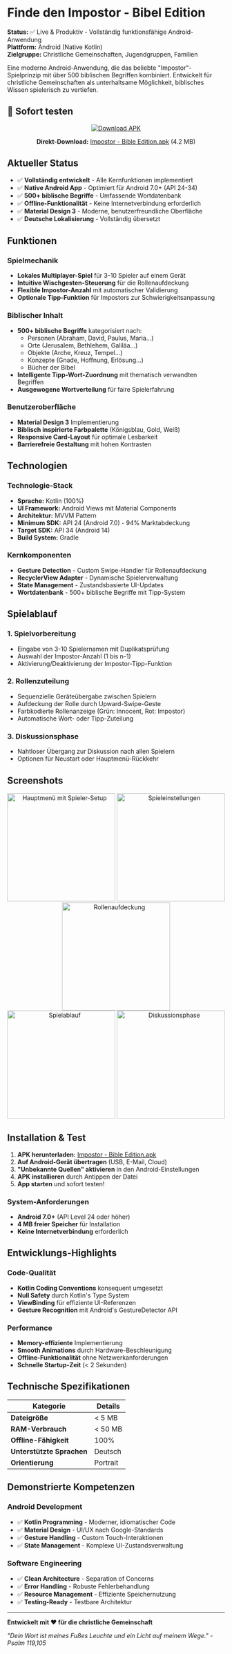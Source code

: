 # Finde den Impostor - Bibel Edition

**Status:** ✅ Live & Produktiv - Vollständig funktionsfähige Android-Anwendung  
**Plattform:** Android (Native Kotlin)  
**Zielgruppe:** Christliche Gemeinschaften, Jugendgruppen, Familien

Eine moderne Android-Anwendung, die das beliebte "Impostor"-Spielprinzip mit über 500 biblischen Begriffen kombiniert. Entwickelt für christliche Gemeinschaften als unterhaltsame Möglichkeit, biblisches Wissen spielerisch zu vertiefen.

## 📱 Sofort testen

<div align="center">
  
[![Download APK](https://img.shields.io/badge/📱_Download-Impostor%20Bible%20Edition-blue?style=for-the-badge&logo=android)](https://github.com/andreaseirich/find-the-impostor-bibel-edition/raw/main/app/build/outputs/apk/debug/Impostor%20-%20Bible%20Edition.apk)

**Direkt-Download:** [Impostor - Bible Edition.apk](https://github.com/andreaseirich/find-the-impostor-bibel-edition/raw/main/app/build/outputs/apk/debug/Impostor%20-%20Bible%20Edition.apk) (4.2 MB)

</div>

## Aktueller Status

- ✅ **Vollständig entwickelt** - Alle Kernfunktionen implementiert
- ✅ **Native Android App** - Optimiert für Android 7.0+ (API 24-34)  
- ✅ **500+ biblische Begriffe** - Umfassende Wortdatenbank
- ✅ **Offline-Funktionalität** - Keine Internetverbindung erforderlich
- ✅ **Material Design 3** - Moderne, benutzerfreundliche Oberfläche
- ✅ **Deutsche Lokalisierung** - Vollständig übersetzt

## Funktionen

### Spielmechanik
- **Lokales Multiplayer-Spiel** für 3-10 Spieler auf einem Gerät
- **Intuitive Wischgesten-Steuerung** für die Rollenaufdeckung  
- **Flexible Impostor-Anzahl** mit automatischer Validierung
- **Optionale Tipp-Funktion** für Impostors zur Schwierigkeitsanpassung

### Biblischer Inhalt  
- **500+ biblische Begriffe** kategorisiert nach:
  - Personen (Abraham, David, Paulus, Maria...)
  - Orte (Jerusalem, Bethlehem, Galiläa...)  
  - Objekte (Arche, Kreuz, Tempel...)
  - Konzepte (Gnade, Hoffnung, Erlösung...)
  - Bücher der Bibel
- **Intelligente Tipp-Wort-Zuordnung** mit thematisch verwandten Begriffen
- **Ausgewogene Wortverteilung** für faire Spielerfahrung

### Benutzeroberfläche
- **Material Design 3** Implementierung
- **Biblisch inspirierte Farbpalette** (Königsblau, Gold, Weiß)
- **Responsive Card-Layout** für optimale Lesbarkeit
- **Barrierefreie Gestaltung** mit hohen Kontrasten

## Technologien

### Technologie-Stack
- **Sprache:** Kotlin (100%)
- **UI Framework:** Android Views mit Material Components  
- **Architektur:** MVVM Pattern
- **Minimum SDK:** API 24 (Android 7.0) - 94% Marktabdeckung
- **Target SDK:** API 34 (Android 14)
- **Build System:** Gradle

### Kernkomponenten
- **Gesture Detection** - Custom Swipe-Handler für Rollenaufdeckung
- **RecyclerView Adapter** - Dynamische Spielerverwaltung
- **State Management** - Zustandsbasierte UI-Updates  
- **Wortdatenbank** - 500+ biblische Begriffe mit Tipp-System

## Spielablauf

### 1. Spielvorbereitung
- Eingabe von 3-10 Spielernamen mit Duplikatsprüfung
- Auswahl der Impostor-Anzahl (1 bis n-1)  
- Aktivierung/Deaktivierung der Impostor-Tipp-Funktion

### 2. Rollenzuteilung
- Sequenzielle Geräteübergabe zwischen Spielern
- Aufdeckung der Rolle durch Upward-Swipe-Geste
- Farbkodierte Rollenanzeige (Grün: Innocent, Rot: Impostor)
- Automatische Wort- oder Tipp-Zuteilung

### 3. Diskussionsphase  
- Nahtloser Übergang zur Diskussion nach allen Spielern
- Optionen für Neustart oder Hauptmenü-Rückkehr

## Screenshots

<div align="center">
  <img src="screenshots/Screenshot_20250809_144124.png" width="250" alt="Hauptmenü mit Spieler-Setup" />
  <img src="screenshots/Screenshot_20250809_144212.png" width="250" alt="Spieleinstellungen" />
  <img src="screenshots/Screenshot_20250809_144225.png" width="250" alt="Rollenaufdeckung" />
</div>

<div align="center">
  <img src="screenshots/Screenshot_20250809_144244.png" width="250" alt="Spielablauf" />
  <img src="screenshots/Screenshot_20250809_144255.png" width="250" alt="Diskussionsphase" />
</div>

## Installation & Test
1. **APK herunterladen:** [Impostor - Bible Edition.apk](https://github.com/andreaseirich/find-the-impostor-bibel-edition/raw/main/app/build/outputs/apk/debug/Impostor%20-%20Bible%20Edition.apk)
2. **Auf Android-Gerät übertragen** (USB, E-Mail, Cloud)
3. **"Unbekannte Quellen" aktivieren** in den Android-Einstellungen
4. **APK installieren** durch Antippen der Datei
5. **App starten** und sofort testen!

### System-Anforderungen
- **Android 7.0+** (API Level 24 oder höher)
- **4 MB freier Speicher** für Installation
- **Keine Internetverbindung** erforderlich

## Entwicklungs-Highlights

### Code-Qualität
- **Kotlin Coding Conventions** konsequent umgesetzt
- **Null Safety** durch Kotlin's Type System
- **ViewBinding** für effiziente UI-Referenzen
- **Gesture Recognition** mit Android's GestureDetector API

### Performance
- **Memory-effiziente** Implementierung  
- **Smooth Animations** durch Hardware-Beschleunigung
- **Offline-Funktionalität** ohne Netzwerkanforderungen
- **Schnelle Startup-Zeit** (< 2 Sekunden)

## Technische Spezifikationen

| Kategorie | Details |
|-----------|---------|
| **Dateigröße** | < 5 MB |
| **RAM-Verbrauch** | < 50 MB |
| **Offline-Fähigkeit** | 100% |
| **Unterstützte Sprachen** | Deutsch |
| **Orientierung** | Portrait |

## Demonstrierte Kompetenzen

### Android Development
- ✅ **Kotlin Programming** - Moderner, idiomatischer Code
- ✅ **Material Design** - UI/UX nach Google-Standards  
- ✅ **Gesture Handling** - Custom Touch-Interaktionen
- ✅ **State Management** - Komplexe UI-Zustandsverwaltung

### Software Engineering  
- ✅ **Clean Architecture** - Separation of Concerns
- ✅ **Error Handling** - Robuste Fehlerbehandlung
- ✅ **Resource Management** - Effiziente Speichernutzung
- ✅ **Testing-Ready** - Testbare Architektur

---

**Entwickelt mit ❤️ für die christliche Gemeinschaft**

*"Dein Wort ist meines Fußes Leuchte und ein Licht auf meinem Wege." - Psalm 119,105*
